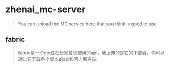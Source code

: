 # zhenai_mc-server
>You can upload the MC service here that you think is good to use
## fabric
>fabric是一个mc红石玩家最长使用的api，我上传的是它的下载器。你可以通过它下载各个版本的api和官方服务端
